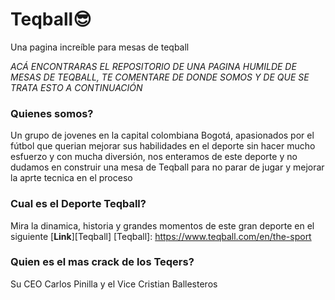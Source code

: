 # Teqball😎
Una pagina increíble para mesas de teqball


*ACÁ ENCONTRARAS EL REPOSITORIO DE UNA PAGINA HUMILDE DE MESAS DE TEQBALL, TE COMENTARE DE DONDE SOMOS Y DE QUE SE TRATA ESTO A CONTINUACIÓN* 

### Quienes somos? 
Un grupo de jovenes en la capital colombiana Bogotá, apasionados por el fútbol que querian mejorar sus habilidades en el deporte sin hacer mucho esfuerzo y con mucha diversión, nos enteramos de este deporte y no dudamos en construir una mesa de Teqball para no parar de jugar y mejorar la aprte tecnica en el proceso 


### Cual es el Deporte Teqball? 
Mira la dinamica, historia y grandes momentos de este gran deporte en el siguiente [**Link**][Teqball]
[Teqball]: https://www.teqball.com/en/the-sport



### Quien es el mas crack de los Teqers? 

Su CEO Carlos Pinilla y el Vice Cristian Ballesteros 
